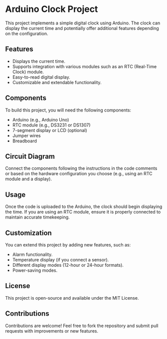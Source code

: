 
# Arduino Clock Project

This project implements a simple digital clock using Arduino. The clock can display the current time and potentially offer additional features depending on the configuration.

## Features

- Displays the current time.
- Supports integration with various modules such as an RTC (Real-Time Clock) module.
- Easy-to-read digital display.
- Customizable and extendable functionality.

## Components

To build this project, you will need the following components:

- Arduino (e.g., Arduino Uno)
- RTC module (e.g., DS3231 or DS1307)
- 7-segment display or LCD (optional)
- Jumper wires
- Breadboard

## Circuit Diagram

Connect the components following the instructions in the code comments or based on the hardware configuration you choose (e.g., using an RTC module and a display).

## Usage

Once the code is uploaded to the Arduino, the clock should begin displaying the time. If you are using an RTC module, ensure it is properly connected to maintain accurate timekeeping.

## Customization

You can extend this project by adding new features, such as:

- Alarm functionality.
- Temperature display (if you connect a sensor).
- Different display modes (12-hour or 24-hour formats).
- Power-saving modes.

## License

This project is open-source and available under the MIT License.

## Contributions

Contributions are welcome! Feel free to fork the repository and submit pull requests with improvements or new features.
